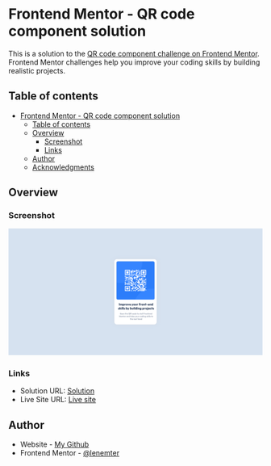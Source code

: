 # Frontend Mentor - QR code component solution

This is a solution to the [QR code component challenge on Frontend Mentor](https://www.frontendmentor.io/challenges/qr-code-component-iux_sIO_H). Frontend Mentor challenges help you improve your coding skills by building realistic projects.

## Table of contents

- [Frontend Mentor - QR code component solution](#frontend-mentor---qr-code-component-solution)
  - [Table of contents](#table-of-contents)
  - [Overview](#overview)
    - [Screenshot](#screenshot)
    - [Links](#links)
  - [Author](#author)
  - [Acknowledgments](#acknowledgments)

## Overview

### Screenshot

![Screenshot](./screenshot.png)

### Links

- Solution URL: [Solution](https://www.frontendmentor.io/solutions/qr-code-component-BrJUdtPmwP)
- Live Site URL: [Live site](https://lenemter.github.io/qr-code-component/)

## Author

- Website - [My Github](https://github.com/lenemter)
- Frontend Mentor - [@lenemter](https://www.frontendmentor.io/profile/lenemter)
